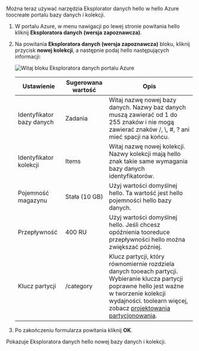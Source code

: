 Można teraz używać narzędzia Eksplorator danych hello w hello Azure toocreate portalu bazy danych i kolekcji. 

1. W portalu Azure, w menu nawigacji po lewej stronie powitania hello kliknij **Eksploratora danych (wersja zapoznawcza)**. 

2. Na powitania **Eksploratora danych (wersja zapoznawcza)** bloku, kliknij przycisk **nowej kolekcji**, a następnie podaj hello następujących informacji:

    ![Witaj bloku Eksploratora danych portalu Azure](./media/cosmos-db-create-collection/azure-cosmosdb-data-explorer.png)

    Ustawienie|Sugerowana wartość|Opis
    ---|---|---
    Identyfikator bazy danych|Zadania|Witaj nazwę nowej bazy danych. Nazwy baz danych muszą zawierać od 1 do 255 znaków i nie mogą zawierać znaków /, \\, #, ? ani mieć spacji na końcu.
    Identyfikator kolekcji|Items|Witaj nazwę nowej kolekcji. Nazwy kolekcji mają hello znak takie same wymagania bazy danych identyfikatorów.
    Pojemność magazynu| Stała (10 GB)|Użyj wartości domyślnej hello. Ta wartość jest hello pojemności hello bazy danych.
    Przepływność|400 RU|Użyj wartości domyślnej hello. Jeśli chcesz opóźnienia tooreduce przepływności hello można zwiększać później.
    Klucz partycji|/category|Klucz partycji, który równomiernie rozdziela danych tooeach partycji. Wybieranie klucza partycji poprawne hello jest ważne w tworzenie kolekcji wydajności. toolearn więcej, zobacz [projektowania partycjonowania](../articles/cosmos-db/partition-data.md#designing-for-partitioning).    
3. Po zakończeniu formularza powitania kliknij **OK**.

Pokazuje Eksploratora danych hello nowej bazy danych i kolekcji. 
